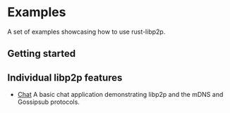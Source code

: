 # Examples

A set of examples showcasing how to use rust-libp2p.

## Getting started


## Individual libp2p features

- [Chat](./chat) A basic chat application demonstrating libp2p and the mDNS and Gossipsub protocols.
